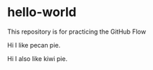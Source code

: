 # hello-world
This repository is for practicing the GitHub Flow

Hi I like pecan pie.

Hi I also like kiwi pie.

